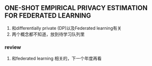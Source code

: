 ## ONE-SHOT EMPIRICAL PRIVACY ESTIMATION FOR FEDERATED LEARNING
1. 和differentially private (DP)以及Federated learning有关
2. 两个概念都不知道，放到待学习队列里


### review
1. 和federated learning 相关的，下一个年度再看